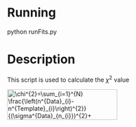 Running
=======
python runFits.py


Description
===========
This script is used to calculate the $\chi^{2}$ value 



<img src="https://bit.ly/2Qn7ZYM" align="center" border="0" alt="\chi^{2}=\sum_{i=1}^{N} \frac{\left(n^{Data}_{i}-n^{Template}_{i}\right)^{2}}{(\sigma^{Data}_{n_{i}})^{2}+(\sigma^{Template}_{n_{i}})^{2}}" width="256" height="71" />
